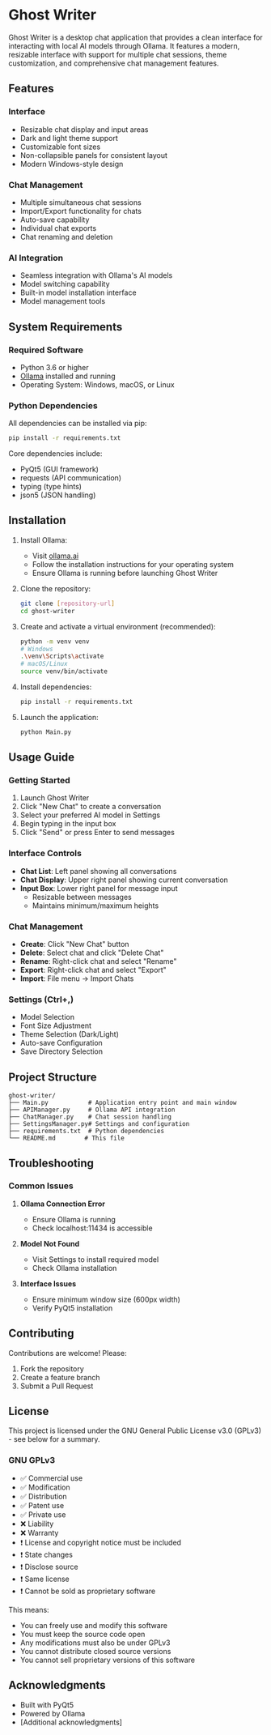 # Ghost Writer

Ghost Writer is a desktop chat application that provides a clean interface for interacting with local AI models through Ollama. It features a modern, resizable interface with support for multiple chat sessions, theme customization, and comprehensive chat management features.

## Features

### Interface
- Resizable chat display and input areas
- Dark and light theme support
- Customizable font sizes
- Non-collapsible panels for consistent layout
- Modern Windows-style design

### Chat Management
- Multiple simultaneous chat sessions
- Import/Export functionality for chats
- Auto-save capability
- Individual chat exports
- Chat renaming and deletion

### AI Integration
- Seamless integration with Ollama's AI models
- Model switching capability
- Built-in model installation interface
- Model management tools

## System Requirements

### Required Software
- Python 3.6 or higher
- [Ollama](https://ollama.ai/) installed and running
- Operating System: Windows, macOS, or Linux

### Python Dependencies
All dependencies can be installed via pip:
```bash
pip install -r requirements.txt
```

Core dependencies include:
- PyQt5 (GUI framework)
- requests (API communication)
- typing (type hints)
- json5 (JSON handling)

## Installation

1. Install Ollama:
   - Visit [ollama.ai](https://ollama.ai/)
   - Follow the installation instructions for your operating system
   - Ensure Ollama is running before launching Ghost Writer

2. Clone the repository:
   ```bash
   git clone [repository-url]
   cd ghost-writer
   ```

3. Create and activate a virtual environment (recommended):
   ```bash
   python -m venv venv
   # Windows
   .\venv\Scripts\activate
   # macOS/Linux
   source venv/bin/activate
   ```

4. Install dependencies:
   ```bash
   pip install -r requirements.txt
   ```

5. Launch the application:
   ```bash
   python Main.py
   ```

## Usage Guide

### Getting Started
1. Launch Ghost Writer
2. Click "New Chat" to create a conversation
3. Select your preferred AI model in Settings
4. Begin typing in the input box
5. Click "Send" or press Enter to send messages

### Interface Controls
- **Chat List**: Left panel showing all conversations
- **Chat Display**: Upper right panel showing current conversation
- **Input Box**: Lower right panel for message input
  - Resizable between messages
  - Maintains minimum/maximum heights

### Chat Management
- **Create**: Click "New Chat" button
- **Delete**: Select chat and click "Delete Chat"
- **Rename**: Right-click chat and select "Rename"
- **Export**: Right-click chat and select "Export"
- **Import**: File menu → Import Chats

### Settings (Ctrl+,)
- Model Selection
- Font Size Adjustment
- Theme Selection (Dark/Light)
- Auto-save Configuration
- Save Directory Selection

## Project Structure
```
ghost-writer/
├── Main.py           # Application entry point and main window
├── APIManager.py     # Ollama API integration
├── ChatManager.py    # Chat session handling
├── SettingsManager.py# Settings and configuration
├── requirements.txt  # Python dependencies
└── README.md        # This file
```

## Troubleshooting

### Common Issues
1. **Ollama Connection Error**
   - Ensure Ollama is running
   - Check localhost:11434 is accessible

2. **Model Not Found**
   - Visit Settings to install required model
   - Check Ollama installation

3. **Interface Issues**
   - Ensure minimum window size (600px width)
   - Verify PyQt5 installation

## Contributing

Contributions are welcome! Please:
1. Fork the repository
2. Create a feature branch
3. Submit a Pull Request

## License

This project is licensed under the GNU General Public License v3.0 (GPLv3) - see below for a summary.

### GNU GPLv3
- ✅ Commercial use
- ✅ Modification
- ✅ Distribution
- ✅ Patent use
- ✅ Private use
- ❌ Liability
- ❌ Warranty
- ❗ License and copyright notice must be included
- ❗ State changes
- ❗ Disclose source
- ❗ Same license
- ❗ Cannot be sold as proprietary software

This means:
- You can freely use and modify this software
- You must keep the source code open
- Any modifications must also be under GPLv3
- You cannot distribute closed source versions
- You cannot sell proprietary versions of this software

## Acknowledgments

- Built with PyQt5
- Powered by Ollama
- [Additional acknowledgments]